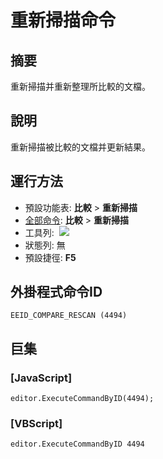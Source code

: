 # 重新掃描命令

## 摘要

重新掃描并重新整理所比較的文檔。

## 說明

重新掃描被比較的文檔并更新結果。

## 運行方法

- 預設功能表: **比較** \> **重新掃描**
- [全部命令](../tools/all_commands): **比較** \> **重新掃描**
- 工具列:  ![](../../images/rescan24x16..png)
- 狀態列: 無
- 預設捷徑: **F5**

## 外掛程式命令ID

```
EEID_COMPARE_RESCAN (4494)
```

## 巨集

### \[JavaScript\]

```
editor.ExecuteCommandByID(4494);
```

### \[VBScript\]

```
editor.ExecuteCommandByID 4494
```
